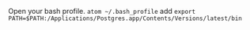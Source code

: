 Open your bash profile.
`atom ~/.bash_profile`
add   `export PATH=$PATH:/Applications/Postgres.app/Contents/Versions/latest/bin`
